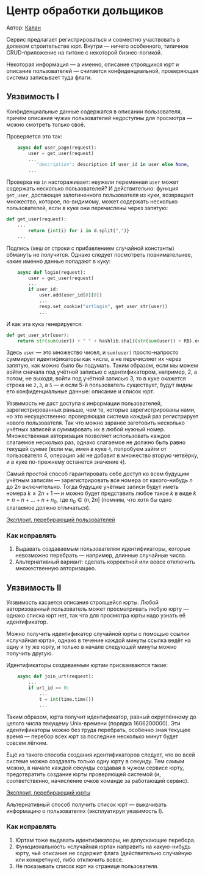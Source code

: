 # Центр обработки дольщиков

Автор: [Калан](https://github.com/kalan)

Сервис предлагает регистрироваться и совместно участвовать в долевом строительстве юрт. Внутри — ничего особенного, типичное CRUD-приложение на питоне с некоторой бизнес-логикой.

Некоторая информация — а именно, описание строящихся юрт и описание пользователей — считается конфиденциальной, проверяющая система записывает туда флаги.


## Уязвимость I

Конфиденциальные данные содержатся в описании пользователя, причём описания чужих пользователей недоступны для просмотра — можно смотреть только своё.

Проверяется это так:

```python
    async def user_page(request):
        user = get_user(request)
        ...
           "description": description if user_id in user else None,
        ...
```

Проверка на `in` настораживает: неужели переменная `user` может содержать несколько пользователей? И действительно: функция `get_user`, достающая залогиненного пользователя из куки, возвращает множество, которое, по-видимому, может содержать несколько пользователей, если в куке они перечислены через запятую:

```python
def get_user(request):
    ...
        return {int(i) for i in d.split(",")}
    ...
```

Подпись (хеш от строки с прибавлением случайной константы) обмануть не получится. Однако следует посмотреть повнимательнее, какие именно данные попадают в куку:

```python
    async def login(request):
        user = get_user(request)
        ...
        if user_id:
            user.add(user_id[0][0])
            ... 
            resp.set_cookie("urtlogin", get_user_str(user))
            ...
```

И как эта кука генерируется:

```python
def get_user_str(user):
    return str(sum(user)) + " " + hashlib.sha1((str(sum(user)) + RB).encode()).hexdigest()
```

Здесь `user` — это множество чисел, и `sum(user)` просто-напросто суммирует идентификаторы как числа, а не перечисляет их через запятую, как можно было бы подумать. Таким образом, если мы можем войти сначала под учётной записью с идентификатором, например, 2, а потом, не выходя, войти под учётной записью 3, то в куке окажется строка не `2,3`, а `5` — и если 5-й пользователь существует, будут видны его конфиденциальные данные: описание и список юрт.

Уязвимость не даст доступа к информации пользователей, зарегистрированных раньше, чем те, которые зарегистрированы нами, но это несущественно: проверяющая система каждый раз регистрирует нового пользователя. Так что можно заранее заготовить несколько учётных записей и суммировать их в любой нужный номер. Множественная авторизация позволяет использовать каждое слагаемое несколько раз, однако слагаемое не должно быть равно текущей сумме (если мы, имея в куке `4`, попробуем зайти от пользователя 4, операция `add` не добавит в множество вторую четвёрку, и в куке по-прежнему останется значение `4`).

Самый простой способ гарантировать себе доступ ко всем будущим учётным записям — зарегистрировать все номера от какого-нибудь $`n`$ до $`2n`$ включительно. Тогда будущие учётные записи будут иметь номера $`k \ge 2n + 1`$ — и можно будет представить любое такое $`k`$ в виде $`k = n + n + ... + n + n_0`$, где $`n_0 \in (n, 2n]`$ (помним, что хотя бы одно слагаемое должно отличаться).

[Эксплоит, перебирающий пользователей](estates_users.py)

### Как исправлять

1. Выдавать создаваемым пользователям идентификаторы, которые невозможно перебрать — например, длинные случайные числа.
2. Альтернативный вариант: сделать корректной или вовсе отключить множественную авторизацию.


## Уязвимость II

Уязвимость касается описания строящейся юрты. Любой авторизованный пользователь может просматривать любую юрту — однако списка юрт нет, так что для просмотра юрты надо узнать её идентификатор.

Можно получить идентификатор случайной юрты с помощью ссылки «случайная юрта», однако в течение каждой минуты ссылка ведёт на одну и ту же юрту, и только в начале следующей минуты можно получить другую.

Идентификаторы создаваемым юртам присваиваются такие:

```python
    async def join_urt(request):
        ...
        if urt_id == 0:
            ...
            t = int(time.time())
            ...
```

Таким образом, юрта получит идентификатор, равный округлённому до целого числа текущему Unix-времени (порядка 1606200000). Эти идентификаторы можно без труда перебрать, особенно зная текущее время — перебор всех юрт за последние несколько минут будет совсем лёгким. 

Ещё из такого способа создания идентификаторов следует, что во всей системе можно создавать только одну юрту в секунду. Тем самым можно, в начале каждой секунды создавая в чужом сервисе юрту, предотвратить создание юрты проверяющей системой (и, соответственно, начисление очков команде за работающий сервис).

[Эксплоит, перебирающий юрты](estates_urts.py)

Альтернативный способ получить список юрт — выкачивать информацию о пользователях (эксплуатируя уязвимость I).

### Как исправлять

1. Юртам тоже выдавать идентификаторы, не допускающие перебора.
2. Функциональность «случайная юрта» направить на какую-нибудь юрту, чьё описание не содержит флага (действительно случайную или конкретную), либо отключить вовсе.
3. Не показывать список юрт на странице пользователя.
